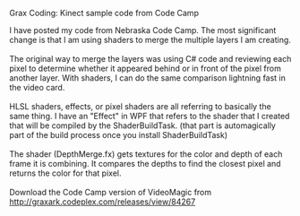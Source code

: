 Grax Coding: Kinect sample code from Code Camp

I have posted my code from Nebraska Code Camp.  The most significant change is that I am using shaders to merge the multiple layers I am creating.<br />
<br />
The original way to merge the layers was using C# code and reviewing each pixel to determine whether it appeared behind or in front of the pixel from another layer.  With shaders, I can do the same comparison lightning fast in the video card.<br />
<br />
HLSL shaders, effects, or pixel shaders are all referring to basically the same thing.  I have an "Effect" in WPF that refers to the shader that I created that will be compiled by the ShaderBuildTask.  (that part is automagically part of the build process once you install ShaderBuildTask)<br />
<br />
The shader (DepthMerge.fx) gets textures for the color and depth of each frame it is combining.  It compares the depths to find the closest pixel and returns the color for that pixel.<br />
<br />
Download the Code Camp version of VideoMagic from <a href="http://graxark.codeplex.com/releases/view/84267">http://graxark.codeplex.com/releases/view/84267</a>
